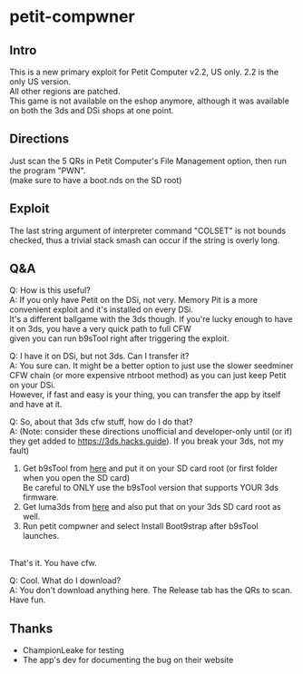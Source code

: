 # petit-compwner

## Intro

This is a new primary exploit for Petit Computer v2.2, US only. 2.2 is the only US version.<br>
All other regions are patched.<br>
This game is not available on the eshop anymore, although it was available on both the 3ds and DSi shops at one point.<br>

## Directions 

Just scan the 5 QRs in Petit Computer's File Management option, then run the program "PWN".<br>
(make sure to have a boot.nds on the SD root)


## Exploit 

The last string argument of interpreter command "COLSET" is not bounds checked, thus a trivial stack smash can occur if the string is overly long.

## Q&A 

Q: How is this useful?<br>
A: If you only have Petit on the DSi, not very. Memory Pit is a more convenient exploit and it's installed on every DSi.<br>
It's a different ballgame with the 3ds though. If you're lucky enough to have it on 3ds, you have a very quick path to full CFW<br>
given you can run b9sTool right after triggering the exploit. <br>

Q: I have it on DSi, but not 3ds. Can I transfer it?<br>
A: You sure can. It might be a better option to just use the slower seedminer CFW chain (or more expensive ntrboot method) as you can just keep Petit on your DSi.<br>
However, if fast and easy is your thing, you can transfer the app by itself and have at it.<br>

Q: So, about that 3ds cfw stuff, how do I do that?<br>
A: (Note: consider these directions unofficial and developer-only until (or if) they get added to https://3ds.hacks.guide). If you break your 3ds, not my fault)<br>
1. Get b9sTool from [here](https://github.com/zoogie/b9sTool/releases) and put it on your SD card root (or first folder when you open the SD card)<br>
Be careful to ONLY use the b9sTool version that supports YOUR 3ds firmware.<br>
2. Get luma3ds from [here](https://github.com/AuroraWright/Luma3DS/releases) and also put that on your 3ds SD card root as well.<br>
3. Run petit compwner and select Install Boot9strap after b9sTool launches.<br>
<br>
That's it. You have cfw.<br>

Q: Cool. What do I download?<br>
A: You don't download anything here. The Release tab has the QRs to scan. Have fun.<br>

## Thanks 

- ChampionLeake for testing
- The app's dev for documenting the bug on their website